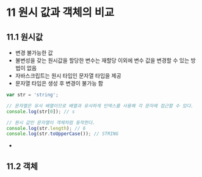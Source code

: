 11 원시 값과 객체의 비교
================
11.1 원시값
----------
- 변경 불가능한 값
- 불변성을 갖는 원시값을 할당한 변수는 재할당 이외에 변수 값을 변경할 수 있는 방법이 없음
- 자바스크립트는 원시 타입인 문자열 타입을 제공
- 문자열 타입은 생성 후 변경이 불가능 함
```javaScript
var str = 'string';

// 문자열은 유사 배열이므로 배열과 유사하게 인덱스를 사용해 각 문자에 접근할 수 있다.
console.log(str[0]); // s

// 원시 값인 문자열이 객체처럼 동작한다.
console.log(str.length); // 6
console.log(str.toUpperCase()); // STRING
```
- 

11.2 객체
-----------
